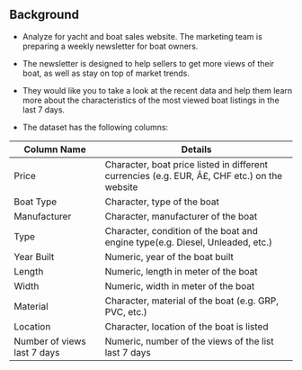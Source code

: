 ## Background
- Analyze for yacht and boat sales website. The marketing team is preparing a weekly newsletter for boat owners. 

- The newsletter is designed to help sellers to get more views of their boat, as well as stay on top of market trends.

- They would like you to take a look at the recent data and help them learn more about the
characteristics of the most viewed boat listings in the last 7 days.

- The dataset has the following columns:


| Column Name                 | Details                                                                                      |
|-----------------------------|----------------------------------------------------------------------------------------------|
| Price                       | Character, boat price listed in different currencies (e.g. EUR, Â£, CHF etc.) on the website |
| Boat Type                   | Character, type of the boat                                                                  |
| Manufacturer                | Character, manufacturer of the boat                                                          |
| Type                        | Character, condition of the boat and engine type(e.g. Diesel, Unleaded, etc.)                |
| Year Built                  | Numeric, year of the boat built                                                              |
| Length                      | Numeric, length in meter of the boat                                                         |
| Width                       | Numeric, width in meter of the boat                                                          |
| Material                    | Character, material of the boat (e.g. GRP, PVC, etc.)                                        |
| Location                    | Character, location of the boat is listed                                                    |
| Number of views last 7 days | Numeric, number of the views of the list last 7 days                                         |

